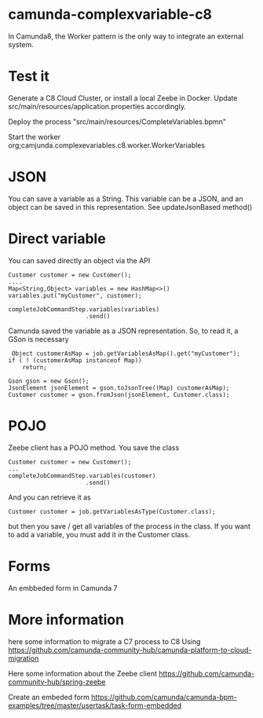 # camunda-complexvariable-c8

In Camunda8, the Worker pattern is the only way to integrate an external system.

# Test it
Generate a C8 Cloud Cluster, or install a local Zeebe in Docker.
Update src/main/resources/application.properties accordingly.

Deploy the process "src/main/resources/CompleteVariables.bpmn"

Start the worker org;camjunda.complexevariables.c8.worker.WorkerVariables

# JSON
You can save a variable as a String. This variable can be a JSON, and an object can be saved in this representation.
See updateJsonBased method()

# Direct variable
You can saved directly an object via the API

````
Customer customer = new Customer();
....
Map<String,Object> variables = new HashMap<>()
variables.put("myCustomer", customer);

completeJobCommandStep.variables(variables)
                      .send()   
````
Camunda saved the variable as a JSON representation.
So, to read it, a GSon is necessary
````
 Object customerAsMap = job.getVariablesAsMap().get("myCustomer");
if ( ! (customerAsMap instanceof Map)) 
    return;

Gson gson = new Gson();
JsonElement jsonElement = gson.toJsonTree((Map) customerAsMap);
Customer customer = gson.fromJson(jsonElement, Customer.class);
`````
# POJO
Zeebe client has a POJO method. You save the class

````
Customer customer = new Customer();
...
completeJobCommandStep.variables(customer)
                      .send()
````
And you can retrieve it as
```
Customer customer = job.getVariablesAsType(Customer.class);
````
but then you save / get all variables of the process in the class. If you want to add a variable, you must add it in the Customer class.


# Forms
An embbeded form in Camunda 7  

# More information
here some information to migrate a C7 process to C8
Using https://github.com/camunda-community-hub/camunda-platform-to-cloud-migration

Here some information about the Zeebe client
https://github.com/camunda-community-hub/spring-zeebe

Create an embeded form
https://github.com/camunda/camunda-bpm-examples/tree/master/usertask/task-form-embedded